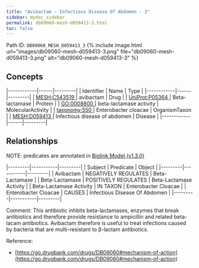 ```yaml
---
title: "Avibactam - Infectious Disease Of Abdomen - 3"
sidebar: mydoc_sidebar
permalink: db09060-mesh-d059413-3.html
toc: false 
---
```



Path ID: `DB09060_MESH_D059413_3`
{% include image.html url="images/db09060-mesh-d059413-3.png" file="db09060-mesh-d059413-3.png" alt="db09060-mesh-d059413-3" %}

## Concepts

|------------|------|---------|
| Identifier | Name | Type    |
|------------|------|---------|
| <a href="https://identifiers.org/MESH:C543519">MESH:C543519 </a> | avibactam | Drug |
| <a href="https://identifiers.org/UniProt:P05364">UniProt:P05364 </a> | Beta-lactamase | Protein |
| <a href="https://identifiers.org/GO:0008800">GO:0008800 </a> | beta-lactamase activity | MolecularActivity |
| <a href="https://identifiers.org/taxonomy:550">taxonomy:550 </a> | Enterobacter cloacae | OrganismTaxon |
| <a href="https://identifiers.org/MESH:D059413">MESH:D059413 </a> | Infectious disease of abdomen | Disease |
|------------|------|---------|

## Relationships


NOTE: predicates are annotated in <a href="https://github.com/biolink/biolink-model/releases/tag/v1.3.0">Biolink Model (v1.3.0)</a>

|---------|-----------|---------|
| Subject | Predicate | Object  |
|---------|-----------|---------|
| Avibactam | NEGATIVELY REGULATES | Beta-Lactamase |
| Beta-Lactamase | POSITIVELY REGULATES | Beta-Lactamase Activity |
| Beta-Lactamase Activity | IN TAXON | Enterobacter Cloacae |
| Enterobacter Cloacae | CAUSES | Infectious Disease Of Abdomen |
|---------|-----------|---------|

Comment: This antibiotic inhbits beta-lactamases, enzymes that break antibiotics and therefore provide resistance to ampicillin and related beta-lacam antibiotics. Avibactam therefore is useful to treat infections caused by bacteria that are multi-resistant to β-lactam antibiotics.

Reference: 
  - [https://go.drugbank.com/drugs/DB09060#mechanism-of-action](https://go.drugbank.com/drugs/DB09060#mechanism-of-action)
